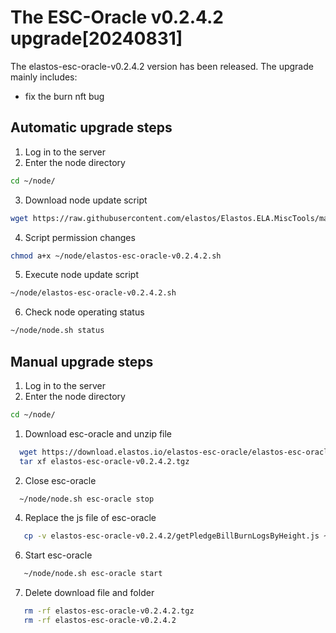 # The ESC-Oracle v0.2.4.2 upgrade[20240831]

The elastos-esc-oracle-v0.2.4.2 version has been released. The upgrade mainly includes:
- fix the burn nft bug

## Automatic upgrade steps

1. Log in to the server
2. Enter the node directory

```bash
cd ~/node/
```

3. Download node update script

```bash
wget https://raw.githubusercontent.com/elastos/Elastos.ELA.MiscTools/master/upgrade/esc-oracle/elastos-esc-oracle-v0.2.4.2.sh
```

4. Script permission changes

```bash
chmod a+x ~/node/elastos-esc-oracle-v0.2.4.2.sh
```

5. Execute node update script

```bash
~/node/elastos-esc-oracle-v0.2.4.2.sh
```

6. Check node operating status

```bash
~/node/node.sh status
```

## Manual upgrade steps
1. Log in to the server
2. Enter the node directory

```bash
cd ~/node/
```

1. Download esc-oracle and unzip file

```bash
  wget https://download.elastos.io/elastos-esc-oracle/elastos-esc-oracle-v0.2.4.2/elastos-esc-oracle-v0.2.4.2.tgz
  tar xf elastos-esc-oracle-v0.2.4.2.tgz
```

2. Close esc-oracle
```bash
  ~/node/node.sh esc-oracle stop
```   
4. Replace the js file of esc-oracle
```bash
   cp -v elastos-esc-oracle-v0.2.4.2/getPledgeBillBurnLogsByHeight.js ~/node/esc-oracle/
```   
6. Start esc-oracle
```bash
   ~/node/node.sh esc-oracle start
```
7. Delete download file and folder
```bash
   rm -rf elastos-esc-oracle-v0.2.4.2.tgz
   rm -rf elastos-esc-oracle-v0.2.4.2
``` 
